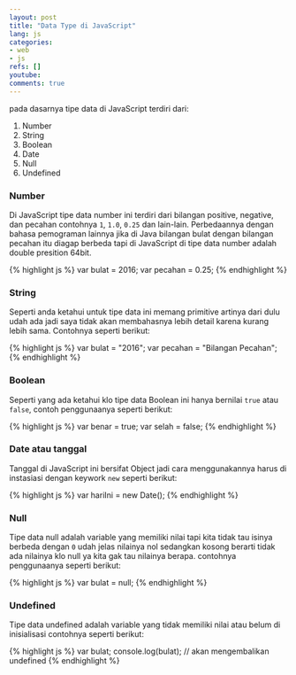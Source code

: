 ```yaml
---
layout: post
title: "Data Type di JavaScript"
lang: js
categories:
- web
- js
refs: []
youtube: 
comments: true
---
```


pada dasarnya tipe data di JavaScript terdiri dari:

1. Number
2. String
3. Boolean
4. Date
5. Null
6. Undefined

### Number

Di JavaScript tipe data number ini terdiri dari bilangan positive, negative, dan pecahan contohnya `1`, `1.0`, `0.25` dan lain-lain. Perbedaannya dengan bahasa pemograman lainnya jika di Java bilangan bulat dengan bilangan pecahan itu diagap berbeda tapi di JavaScript di tipe data number adalah double presition 64bit.

{% highlight js %}
var bulat = 2016;
var pecahan = 0.25;
{% endhighlight %}

### String

Seperti anda ketahui untuk tipe data ini memang primitive artinya dari dulu udah ada jadi saya tidak akan membahasnya lebih detail karena kurang lebih sama. Contohnya seperti berikut:

{% highlight js %}
var bulat = "2016";
var pecahan = "Bilangan Pecahan";
{% endhighlight %}

### Boolean

Seperti yang ada ketahui klo tipe data Boolean ini hanya bernilai `true` atau `false`, contoh penggunaanya seperti berikut:

{% highlight js %}
var benar = true;
var selah = false;
{% endhighlight %}

### Date atau tanggal

Tanggal di JavaScript ini bersifat Object jadi cara menggunakannya harus di instasiasi dengan keywork `new` seperti berikut:

{% highlight js %}
var hariIni = new Date();
{% endhighlight %}

### Null

Tipe data null adalah variable yang memiliki nilai tapi kita tidak tau isinya berbeda dengan `0` udah jelas nilainya nol sedangkan kosong berarti tidak ada nilainya klo null ya kita gak tau nilainya berapa. contohnya penggunaanya seperti berikut:

{% highlight js %}
var bulat = null;
{% endhighlight %}

### Undefined

Tipe data undefined adalah variable yang tidak memiliki nilai atau belum di inisialisasi contohnya seperti berikut:

{% highlight js %}
var bulat;
console.log(bulat); // akan mengembalikan undefined
{% endhighlight %}